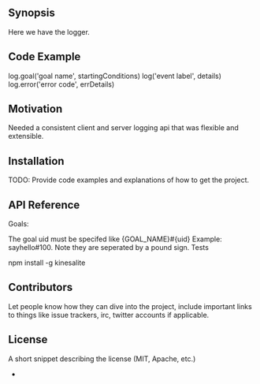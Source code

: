 ## Synopsis

Here we have the logger.  

## Code Example

log.goal('goal name', startingConditions)
log('event label', details)
log.error('error code', errDetails)

## Motivation
Needed a consistent client and server logging api that was flexible and extensible.

## Installation

TODO: Provide code examples and explanations of how to get the project.

## API Reference

Goals:

The goal uid must be specifed like {GOAL_NAME}#{uid} Example: sayhello#100. Note they are seperated by a pound sign. Tests

npm install -g kinesalite

## Contributors

Let people know how they can dive into the project, include important links to things like issue trackers, irc, twitter accounts if applicable.

## License

A short snippet describing the license (MIT, Apache, etc.)

+
